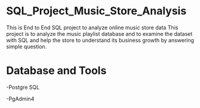 # SQL_Project_Music_Store_Analysis
This is End to End SQL project to analyze online music store data
This project is to analyze the music playlist database and to examine the dataset  with  SQL and help the store to understand its business growth by answering simple question.
# Database and Tools
 -Postgre SQL
 
 -PgAdmin4


